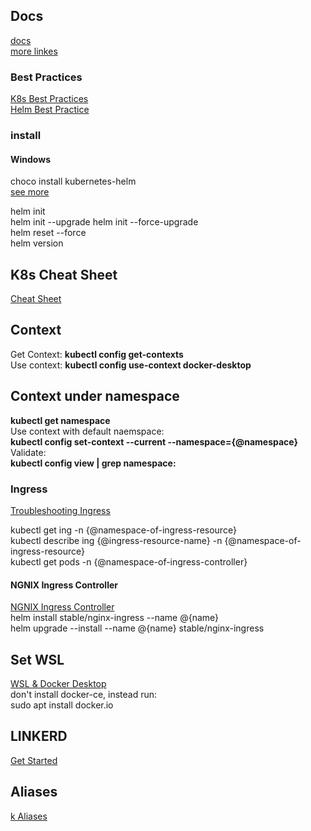 ## Docs
[docs](https://helm.sh/docs/)  
[more linkes](https://helm.sh/docs/related/)  

### Best Practices
[K8s Best Practices](https://www.youtube.com/playlist?list=PLIivdWyY5sqL3xfXz5xJvwzFW_tlQB_GB)  
[Helm Best Practice](https://helm.sh/docs/chart_best_practices/)  

### install

#### Windows

choco install kubernetes-helm  
[see more](https://helm.sh/docs/using_helm/#installing-helm)

helm init  
helm init --upgrade
helm init --force-upgrade  
helm reset --force  
helm version  

## K8s Cheat Sheet  

[Cheat Sheet](https://kubernetes.io/docs/reference/kubectl/cheatsheet/)  

## Context
Get Context: 
**kubectl config get-contexts**  
Use context: 
**kubectl config use-context docker-desktop**  

## Context under namespace
**kubectl get namespace**  
Use context with default naemspace:  
**kubectl config set-context --current --namespace={@namespace}**  
Validate:  
**kubectl config view | grep namespace:**

### Ingress
[Troubleshooting Ingress](https://github.com/kubernetes/ingress-nginx/blob/master/docs/troubleshooting.md)  

kubectl get ing -n {@namespace-of-ingress-resource}  
kubectl describe ing {@ingress-resource-name} -n {@namespace-of-ingress-resource}  
kubectl get pods -n {@namespace-of-ingress-controller}

#### NGNIX Ingress Controller

[NGNIX Ingress Controller](https://hub.kubeapps.com/charts/stable/nginx-ingress)  
helm install stable/nginx-ingress --name @{name}  
helm upgrade --install --name @{name} stable/nginx-ingress

## Set WSL 

[WSL & Docker Desktop](https://nickjanetakis.com/blog/setting-up-docker-for-windows-and-wsl-to-work-flawlessly)  
don't install docker-ce, instead run:  
sudo apt install docker.io  

## LINKERD

[Get Started](https://linkerd.io/2/getting-started/)  

## Aliases

[k Aliases](https://github.com/ahmetb/kubectl-aliases/blob/0533366d8e3e3b3987cc1b7b07a7e8fcfb69f93c/.kubectl_aliases)  
